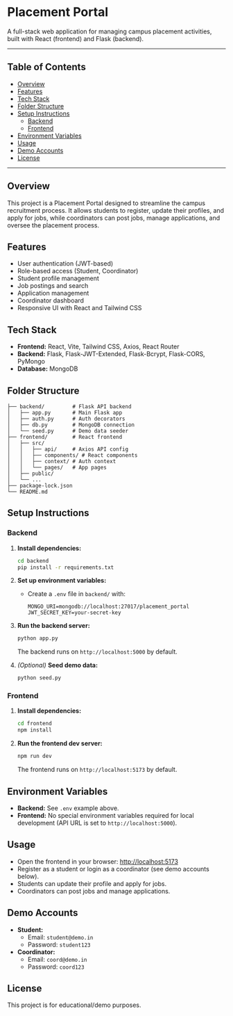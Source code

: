 # Placement Portal

A full-stack web application for managing campus placement activities, built with React (frontend) and Flask (backend).

---

## Table of Contents
- [Overview](#overview)
- [Features](#features)
- [Tech Stack](#tech-stack)
- [Folder Structure](#folder-structure)
- [Setup Instructions](#setup-instructions)
  - [Backend](#backend)
  - [Frontend](#frontend)
- [Environment Variables](#environment-variables)
- [Usage](#usage)
- [Demo Accounts](#demo-accounts)
- [License](#license)

---

## Overview
This project is a Placement Portal designed to streamline the campus recruitment process. It allows students to register, update their profiles, and apply for jobs, while coordinators can post jobs, manage applications, and oversee the placement process.

## Features
- User authentication (JWT-based)
- Role-based access (Student, Coordinator)
- Student profile management
- Job postings and search
- Application management
- Coordinator dashboard
- Responsive UI with React and Tailwind CSS

## Tech Stack
- **Frontend:** React, Vite, Tailwind CSS, Axios, React Router
- **Backend:** Flask, Flask-JWT-Extended, Flask-Bcrypt, Flask-CORS, PyMongo
- **Database:** MongoDB

## Folder Structure
```
├── backend/         # Flask API backend
│   ├── app.py       # Main Flask app
│   ├── auth.py      # Auth decorators
│   ├── db.py        # MongoDB connection
│   └── seed.py      # Demo data seeder
├── frontend/        # React frontend
│   ├── src/
│   │   ├── api/     # Axios API config
│   │   ├── components/ # React components
│   │   ├── context/ # Auth context
│   │   └── pages/   # App pages
│   ├── public/
│   └── ...
├── package-lock.json
└── README.md
```

## Setup Instructions

### Backend
1. **Install dependencies:**
   ```bash
   cd backend
   pip install -r requirements.txt
   ```
2. **Set up environment variables:**
   - Create a `.env` file in `backend/` with:
     ```env
     MONGO_URI=mongodb://localhost:27017/placement_portal
     JWT_SECRET_KEY=your-secret-key
     ```
3. **Run the backend server:**
   ```bash
   python app.py
   ```
   The backend runs on `http://localhost:5000` by default.

4. *(Optional)* **Seed demo data:**
   ```bash
   python seed.py
   ```

### Frontend
1. **Install dependencies:**
   ```bash
   cd frontend
   npm install
   ```
2. **Run the frontend dev server:**
   ```bash
   npm run dev
   ```
   The frontend runs on `http://localhost:5173` by default.

## Environment Variables
- **Backend:** See `.env` example above.
- **Frontend:** No special environment variables required for local development (API URL is set to `http://localhost:5000`).

## Usage
- Open the frontend in your browser: [http://localhost:5173](http://localhost:5173)
- Register as a student or login as a coordinator (see demo accounts below).
- Students can update their profile and apply for jobs.
- Coordinators can post jobs and manage applications.

## Demo Accounts
- **Student:**
  - Email: `student@demo.in`
  - Password: `student123`
- **Coordinator:**
  - Email: `coord@demo.in`
  - Password: `coord123`

## License
This project is for educational/demo purposes.
